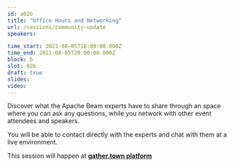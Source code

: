 ```yaml
---
id: a02b
title: "Office Hours and Networking"
url: /sessions/community-update
speakers:

time_start: 2021-08-05T18:00:00.000Z
time_end: 2021-08-05T20:00:00.000Z
block: b
slot: 02b
draft: true
slides: 
video:
---
```


Discover what the Apache Beam experts have to share through an space where you can ask any questions, while you network with other event attendees and speakers.

You will be able to contact directly with the experts and chat with them at a live environment.


This session will happen at **[gather.town platform](https://gather.town/app/pDAIn8vGreNFVlH1/beamsummit)**

